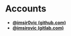 # Accounts
- [**@imsir0vic (github.com)**](https://github.com/imsir0vic)
- [**@imsirovic (gitlab.com)**](https://gitlab.com/imsirovic)
